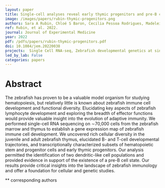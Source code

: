 ```yaml
---
layout: paper
title: Single-cell analyses reveal early thymic progenitors and pre-B cells in zebrafish
image: /images/papers/rubin-thymic-progenitors.png
authors: Sara A Rubin, Chloé S Baron, Cecilia Pessoa Rodrigues, Madeleine Duran, Alexandra F Corbin, Song P Yang, Cole Trapnell, Leonard I Zon
ref: Rubin, et al. 2022.
journal: Journal of Experimental Medicine
year: 2022
pdf: /pdfs/papers/rubin-thymic-progenitors.pdf
doi: 10.1084/jem.20220038
projects:  Single Cell RNA-seq, Zebrafish developmental genetics at single-cell resolution
led_by_lab: False
categories: papers
---
```


# Abstract

The zebrafish has proven to be a valuable model organism for studying hematopoiesis, but relatively little is known about zebrafish immune cell development and functional diversity. Elucidating key aspects of zebrafish lymphocyte development and exploring the breadth of effector functions would provide valuable insight into the evolution of adaptive immunity. We performed single-cell RNA sequencing on ∼70,000 cells from the zebrafish marrow and thymus to establish a gene expression map of zebrafish immune cell development. We uncovered rich cellular diversity in the juvenile and adult zebrafish thymus, elucidated B- and T-cell developmental trajectories, and transcriptionally characterized subsets of hematopoietic stem and progenitor cells and early thymic progenitors. Our analysis permitted the identification of two dendritic-like cell populations and provided evidence in support of the existence of a pre-B cell state. Our results provide critical insights into the landscape of zebrafish immunology and offer a foundation for cellular and genetic studies.


\*\* corresponding authors
